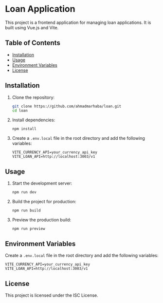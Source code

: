 # Loan Application

This project is a frontend application for managing loan applications. It is built using Vue.js and Vite.

## Table of Contents

- [Installation](#installation)
- [Usage](#usage)
- [Environment Variables](#environment-variables)
- [License](#license)

## Installation

1. Clone the repository:

   ```sh
   git clone https://github.com/ahmadmarhaba/loan.git
   cd loan
   ```

2. Install dependencies:

   ```sh
   npm install
   ```

3. Create a `.env.local` file in the root directory and add the following variables:

   ```env
   VITE_CURRENCY_API=your_currency_api_key
   VITE_LOAN_API=http://localhost:3003/v1
   ```

## Usage

1. Start the development server:

   ```sh
   npm run dev
   ```

2. Build the project for production:

   ```sh
   npm run build
   ```

3. Preview the production build:

   ```sh
   npm run preview
   ```

## Environment Variables

Create a `.env.local` file in the root directory and add the following variables:

```env
VITE_CURRENCY_API=your_currency_api_key
VITE_LOAN_API=http://localhost:3003/v1
```

## License

This project is licensed under the ISC License.
